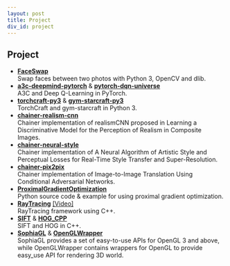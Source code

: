 ```yaml
---
layout: post
title: Project
div_id: project
---
```


## Project
* **[FaceSwap](https://github.com/wuhuikai/FaceSwap)**    
  Swap faces between two photos with Python 3, OpenCV and dlib.
* **[a3c-deepmind-pytorch](https://github.com/wuhuikai/a3c-deepmind-pytorch)** & **[pytorch-dqn-universe](https://github.com/wuhuikai/pytorch-dqn-universe)**        
  A3C and Deep Q-Learning in PyTorch.
* **[torchcraft-py3](https://github.com/wuhuikai/torchcraft-py3)** & **[gym-starcraft-py3](https://github.com/wuhuikai/gym-starcraft-py3)**   
  TorchCraft and gym-starcraft in Python 3.
* **[chainer-realism-cnn](https://github.com/wuhuikai/chainer-realism-cnn)**    
  Chainer implementation of realismCNN proposed in Learning a Discriminative Model for the Perception of Realism in Composite Images.
* **[chainer-neural-style](https://github.com/wuhuikai/chainer-neural-style)**    
  Chainer implementation of A Neural Algorithm of Artistic Style and Perceptual Losses for Real-Time Style Transfer and Super-Resolution.
* **[chainer-pix2pix](https://github.com/wuhuikai/chainer-pix2pix)**   
  Chainer implementation of Image-to-Image Translation Using Conditional Adversarial Networks.
* **[ProximalGradientOptimization](https://github.com/wuhuikai/ProximalGradientOptimization)**    
  Python source code & example for using proximal gradient optimization.
* **[RayTracing](https://github.com/wuhuikai/RayTracing)** [[Video]](http://v.youku.com/v_show/id_XMTU3MTE3NzI4NA==.html?spm=a2h3j.8428770.3416059.1)       
  RayTracing framework using C++.   
* **[SIFT](https://github.com/wuhuikai/SIFT)** & **[HOG_CPP](https://github.com/wuhuikai/HOG_CPP)**     
  SIFT and HOG in C++.
* **[SophiaGL](https://github.com/wuhuikai/SophiaGL)** & **[OpenGLWrapper](https://github.com/wuhuikai/OpenGLWrapper)**   
  SophiaGL provides a set of easy-to-use APIs for OpenGL 3 and above, while OpenGLWrapper contains wrappers for OpenGL to provide easy_use API for rendering 3D world.
